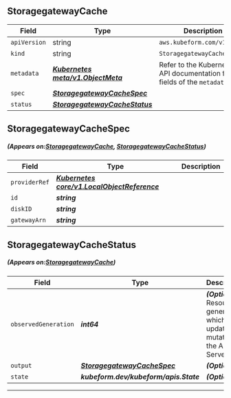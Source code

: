 ## StoragegatewayCache
| Field | Type | Description |
| ------ | ----- | ----------- |
| `apiVersion` | string | `aws.kubeform.com/v1alpha1` |
|    `kind` | string | `StoragegatewayCache` |
| `metadata` | ***[Kubernetes meta/v1.ObjectMeta](https://kubernetes.io/docs/reference/generated/kubernetes-api/v1.13/#objectmeta-v1-meta)***|Refer to the Kubernetes API documentation for the fields of the `metadata` field.|
| `spec` | ***[StoragegatewayCacheSpec](#StoragegatewayCacheSpec)***||
| `status` | ***[StoragegatewayCacheStatus](#StoragegatewayCacheStatus)***||
## StoragegatewayCacheSpec
##### (Appears on:[StoragegatewayCache](#StoragegatewayCache), [StoragegatewayCacheStatus](#StoragegatewayCacheStatus))
| Field | Type | Description |
| ------ | ----- | ----------- |
| `providerRef` | ***[Kubernetes core/v1.LocalObjectReference](https://kubernetes.io/docs/reference/generated/kubernetes-api/v1.13/#localobjectreference-v1-core)***||
| `id` | ***string***||
| `diskID` | ***string***||
| `gatewayArn` | ***string***||
## StoragegatewayCacheStatus
##### (Appears on:[StoragegatewayCache](#StoragegatewayCache))
| Field | Type | Description |
| ------ | ----- | ----------- |
| `observedGeneration` | ***int64***| ***(Optional)*** Resource generation, which is updated on mutation by the API Server.|
| `output` | ***[StoragegatewayCacheSpec](#StoragegatewayCacheSpec)***| ***(Optional)*** |
| `state` | ***kubeform.dev/kubeform/apis.State***| ***(Optional)*** |
---
